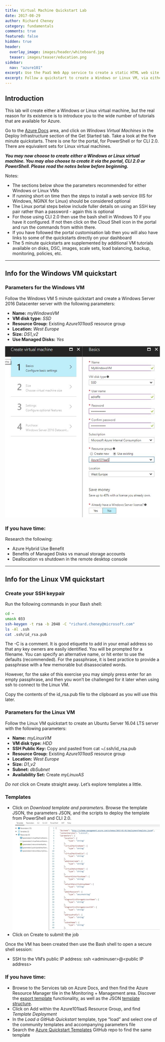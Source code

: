 ```yaml
---
title: Virtual Machine Quickstart Lab
date: 2017-08-29
author: Richard Cheney
category: fundamentals
comments: true
featured: false
hidden: true
header:
  overlay_image: images/header/whiteboard.jpg
  teaser: images/teaser/education.png
sidebar:
  nav: "azure101"
excerpt: Use the PaaS Web App service to create a static HTML web site using content from a GitHub repoository.
excerpt: Follow a quickstart to create a Windows or Linux VM, via either the portal, CLI or PowerShell
---
```


## Introduction

This lab will create either a Windows or Linux virtual machine, but the real reason for its existence is to introduce you to the wide number of tutorials that are available for Azure.

Go to the <a href="https://docs.microsoft.com/en-us/azure/" target="docs">Azure Docs</a> area, and click on _Windows Virtual Machines_ in the Deploy Infrastructure section of the Get Started tab. Take a look at the five minute quickstarts.  There is one for the portal, for PowerShell or for CLI 2.0.  There are equivalent sets for Linux virtual machines.

***You may now choose to create either a Windows or Linux virtual machine.  You may also choose to create it via the portal, CLI 2.0 or PowerShell.  Please read the notes below before beginning.***

Notes:

* The sections below show the parameters recommended for either Windows or Linux VMs
* If running short on time then the steps to install a web service (IIS for Windows, NGINX for Linux) should be considered optional
* The Linux portal steps below include fuller details on using an SSH key pair rather than a password - again this is optional
* For those using CLI 2.0 then use the bash shell in Windows 10 if you have it configured.  If not then click on the Cloud Shell icon in the portal and run the commands from within there.
* If you have followed the portal customisation lab then you will also have links to some of the quickstarts directly on your dashboard
* The 5 minute quickstarts are supplemented by additional VM tutorials available on disks, DSC, images, scale sets, load balancing, backup, monitoring, policies, etc.

--------------------------------------------------

## Info for the Windows VM quickstart

### Parameters for the Windows VM

Follow the Windows VM 5 minute quickstart and create a Windows Server 2016 Datacenter server with the following parameters:

* **Name:** _myWindowsVM_
* **VM disk type:** _SSD_
* **Resource Group:** Existing _Azure101IaaS_ resource group
* **Location:** _West Europe_
* **Size:** _DS1\_v2_
* **Use Managed Disks:** _Yes_

![VM Creation](/fundamentals/azure101/vmquickstart/images/vmCreate.JPG)

### If you have time:

Research the following:

* Azure Hybrid Use Benefit
* Benefits of Managed Disks vs manual storage accounts
* Deallocation vs shutdown in the remote desktop console

--------------------------------------------------

## Info for the Linux VM quickstart

### Create your SSH keypair

Run the following commands in your Bash shell:

```bash
cd ~
umask 033
ssh-keygen -t rsa -b 2048 -C "richard.cheney@microsoft.com"
ls -Al .ssh
cat .ssh/id_rsa.pub
```

The -C is a comment. It is good etiquette to add in your email address so that any key owners are easily identified. You will be prompted for a filename. You can specify an alternative name, or hit enter to use the defaults (recommended). For the passphrase, it is best practice to provide a passphrase with a few memorable but disassociated words.

However, for the sake of this exercise you may simply press enter for an empty passphrase, and then you won’t be challenged for it later when using ssh to connect to the Linux VM.

Copy the contents of the id\_rsa.pub file to the clipboard as you will
use this later.

### Parameters for the Linux VM

Follow the Linux VM quickstart to create an Ubuntu Server 16.04 LTS server with the following parameters:

* **Name:** _myLinuxVM_
* **VM disk type:** _HDD_
* **SSH Public Key:** Copy and pasted from cat \~/.ssh/id\_rsa.pub
* **Resource Group:** Existing _Azure101IaaS_ resource group
* **Location:** _West Europe_
* **Size:** _D1\_v2_
* **Subnet:** _dbSubnet_
* **Availability Set:** Create _myLinuxAS_

*Do not* click on Create straight away. Let’s explore templates a little.

### Templates

* Click on _Download template and parameters_. Browse the template JSON, the parameters JSON, and the scripts to deploy the template from PowerShell and CLI 2.0. ![ARM Template](/fundamentals/azure101/vmquickstart/images/vmARMTemplate.JPG)
* Click on Create to submit the job

Once the VM has been created then use the Bash shell to open a secure shell session:

* SSH to the VM’s public IP address: ssh &lt;adminuser&gt;@&lt;public IP address&gt;

### If you have time:

* Browse to the Services tab on Azure Docs, and then find the Azure Resource Manager tile in the Monitoring + Management area. Discover the [export template](https://docs.microsoft.com/en-us/azure/azure-resource-manager/resource-manager-export-template) functionality, as well as the JSON [template structure](https://docs.microsoft.com/en-us/azure/azure-resource-manager/resource-group-authoring-templates).
* Click on Add within the Azure101IaaS Resource Group, and find _Template Deployment_
* In the _Load a GitHub Quickstart_ template, type “load” and select one of the community templates and accompanying parameters file
* Search the [Azure Quickstart Templates](https://github.com/Azure/azure-quickstart-templates) GitHub repo to find the same template